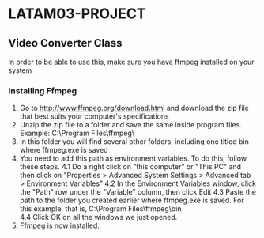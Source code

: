 # LATAM03-PROJECT

## Video Converter Class

In order to be able to use this, make sure you have ffmpeg installed on your system

### Installing Ffmpeg
1. Go to http://www.ffmpeg.org/download.html and download the zip file that best suits your computer's specifications 
2. Unzip the zip file to a folder and save the same inside program files. Example: C:\Program Files\ffmpeg\
3. In this folder you will find several other folders, including one titled bin where ffmpeg.exe is saved
4. You need to add this path as environment variables. To do this, follow these steps.
4.1 Do a right click on "this computer" or "This PC" and then click on "Properties > Advanced System Settings > Advanced tab > Environment Variables"
4.2 In the Environment Variables window, click the "Path" row under the "Variable" column, then click Edit
4.3 Paste the path to the folder you created earlier where ffmpeg.exe is saved. For this example, that is, C:\Program Files\ffmpeg\bin\
4.4 Click OK on all the windows we just opened.
5. Ffmpeg is now installed. 
